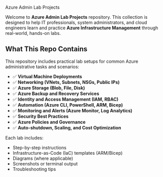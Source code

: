 Azure Admin Lab Projects

Welcome to  **Azure Admin Lab Projects** repository. This collection is designed to help IT professionals, system administrators, and cloud engineers learn and practice **Azure Infrastructure Management** through real-world, hands-on labs.

## What This Repo Contains

This repository includes practical lab setups for common Azure administrative tasks and scenarios:

- ✅ **Virtual Machine Deployments**
- ✅ **Networking (VNets, Subnets, NSGs, Public IPs)**
- ✅ **Azure Storage (Blob, File, Disk)**
- ✅ **Azure Backup and Recovery Services**
- ✅ **Identity and Access Management (IAM, RBAC)**
- ✅ **Automation (Azure CLI, PowerShell, ARM, Bicep)**
- ✅ **Monitoring and Alerts (Azure Monitor, Log Analytics)**
- ✅ **Security Best Practices**
- ✅ **Azure Policies and Governance**
- ✅ **Auto-shutdown, Scaling, and Cost Optimization**

Each lab includes:
- Step-by-step instructions
- Infrastructure-as-Code (IaC) templates (ARM/Bicep)
- Diagrams (where applicable)
- Screenshots or terminal output
- Troubleshooting tips

